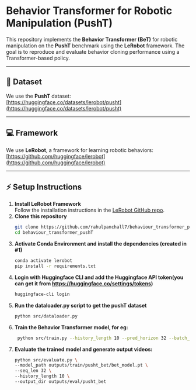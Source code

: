 # Behavior Transformer for Robotic Manipulation (PushT)

This repository implements the **Behavior Transformer (BeT)** for robotic manipulation on the **PushT** benchmark using the **LeRobot** framework. The goal is to reproduce and evaluate behavior cloning performance using a Transformer-based policy.

---

## 📂 Dataset

We use the **PushT** dataset:  
[https://huggingface.co/datasets/lerobot/pusht](https://huggingface.co/datasets/lerobot/pusht)

---

## 💻 Framework

We use **LeRobot**, a framework for learning robotic behaviors:  
[https://github.com/huggingface/lerobot](https://github.com/huggingface/lerobot)

---

## ⚡ Setup Instructions

1. **Install LeRobot Framework**  
   Follow the installation instructions in the [LeRobot GitHub repo](https://github.com/huggingface/lerobot).
2. **Clone this repository**  
   ```bash
   git clone https://github.com/rahulpanchall7/behaviour_transformer_pushT.git
   cd behaviour_transformer_pushT
3. **Activate Conda Environment and install the dependencies (created in #1)**
   ```bash
   conda activate lerobot
   pip install -r requirements.txt
4. **Login with Huggingface CLI and add the Huggingface API token(you can get it from https://huggingface.co/settings/tokens)**
   ```bash
   huggingface-cli login
6. **Run the dataloader.py script to get the pushT dataset**
   ```bash
   python src/dataloader.py
7. **Train the Behavior Transformer model, for eg:**
   ```bash
    python src/train.py --history_length 10 --pred_horizon 32 --batch_size 32 --lr 1e-4
8. **Evaluate the trained model and generate output videos:**
    ```bash
   python src/evaluate.py \
    --model_path outputs/train/pusht_bet/bet_model.pt \
    --seq_len 32 \
    --history_length 10 \
    --output_dir outputs/eval/pusht_bet


